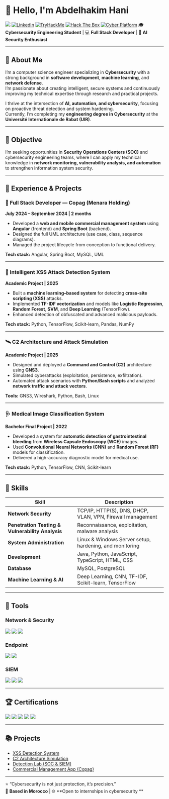 # 👋 Hello, I'm Abdelhakim Hani  
<a href="https://www.linkedin.com/in/abdelhakim-hani"><img src="https://img.shields.io/badge/-LinkedIn-0072b1?&style=for-the-badge&logo=linkedin&logoColor=white" /></a>
[![LinkedIn](https://img.shields.io/badge/-LinkedIn-0072b1?style=for-the-badge&logo=linkedin&logoColor=white)](https://www.linkedin.com/in/abdelhakim-hani)
[![TryHackMe](https://img.shields.io/badge/-TryHackMe-7B1FA2?style=for-the-badge&logo=tryhackme&logoColor=white)](https://tryhackme.com/p/YOUR_TRYHACKME_USERNAME)
[![Hack The Box](https://img.shields.io/badge/-HackTheBox-101010?style=for-the-badge&logo=hackthebox&logoColor=white)](https://www.hackthebox.com/profile/YOUR_HTB_USERNAME)
[![Cyber Platform](https://img.shields.io/badge/-CyberPlatform-0A84FF?style=for-the-badge&logo=security?logoColor=white)](https://example.com/YOUR_CYBER_PLATFORM_PROFILE)
🎓 **Cybersecurity Engineering Student** | 💻 **Full Stack Developer** | 🔐 **AI Security Enthusiast**

---

## 🧩 About Me  
I’m a computer science engineer specializing in **Cybersecurity** with a strong background in **software development**, **machine learning**, and **network defense**.  
I’m passionate about creating intelligent, secure systems and continuously improving my technical expertise through research and practical projects.

I thrive at the intersection of **AI, automation, and cybersecurity**, focusing on proactive threat detection and system hardening.  
Currently, I’m completing my **engineering degree in Cybersecurity** at the **Université Internationale de Rabat (UIR)**.

---

## 🎯 Objective  
I’m seeking opportunities in **Security Operations Centers (SOC)** and cybersecurity engineering teams, where I can apply my technical knowledge in **network monitoring, vulnerability analysis, and automation** to strengthen information system security.

---

## 💼 Experience & Projects  

### 🧱 Full Stack Developer — Copag (Menara Holding)  
**July 2024 – September 2024 | 2 months**  
- Developed a **web and mobile commercial management system** using **Angular** (frontend) and **Spring Boot** (backend).  
- Designed the full UML architecture (use case, class, sequence diagrams).  
- Managed the project lifecycle from conception to functional delivery.  

**Tech stack:** Angular, Spring Boot, MySQL, UML  

---

### 🧠 Intelligent XSS Attack Detection System  
**Academic Project | 2025**  
- Built a **machine learning–based system** for detecting **cross-site scripting (XSS)** attacks.  
- Implemented **TF-IDF vectorization** and models like **Logistic Regression**, **Random Forest**, **SVM**, and **Deep Learning** (TensorFlow).  
- Enhanced detection of obfuscated and advanced malicious payloads.

**Tech stack:** Python, TensorFlow, Scikit-learn, Pandas, NumPy  

---

### 🛰️ C2 Architecture and Attack Simulation  
**Academic Project | 2025**  
- Designed and deployed a **Command and Control (C2)** architecture using **GNS3**.  
- Simulated cyberattacks (exploitation, persistence, exfiltration).  
- Automated attack scenarios with **Python/Bash scripts** and analyzed **network traffic and attack vectors**.

**Tools:** GNS3, Wireshark, Python, Bash, Linux  

---

### 🩺 Medical Image Classification System  
**Bachelor Final Project | 2022**  
- Developed a system for **automatic detection of gastrointestinal bleeding** from **Wireless Capsule Endoscopy (WCE)** images.  
- Used **Convolutional Neural Networks (CNN)** and **Random Forest (RF)** models for classification.  
- Delivered a high-accuracy diagnostic model for medical use.

**Tech stack:** Python, TensorFlow, CNN, Scikit-learn  

---

## 🧠 Skills

| Skill | Description |
|-------|--------------|
| **Network Security** | TCP/IP, HTTP(S), DNS, DHCP, VLAN, VPN, Firewall management |
| **Penetration Testing & Vulnerability Analysis** | Reconnaissance, exploitation, malware analysis |
| **System Administration** | Linux & Windows Server setup, hardening, and monitoring |
| **Development** | Java, Python, JavaScript, TypeScript, HTML, CSS |
| **Database** | MySQL, PostgreSQL |
| **Machine Learning & AI** | Deep Learning, CNN, TF-IDF, Scikit-learn, TensorFlow |

---

## 🧰 Tools

### **Network & Security**
<div>
    <img src="https://img.shields.io/badge/-Wireshark-1679A7?&style=for-the-badge&logo=Wireshark&logoColor=white" />
    <img src="https://img.shields.io/badge/-Suricata-EF3B2D?&style=for-the-badge&logo=Suricata&logoColor=white" />
    <img src="https://img.shields.io/badge/-Zeek-777BB4?&style=for-the-badge&logo=Zeek&logoColor=white" />
</div>

### **Endpoint**
<div>
    <img src="https://img.shields.io/badge/-Microsoft_Defender_for_Endpoint-00A4EF?&style=for-the-badge&logo=Microsoft&logoColor=white" />
    <img src="https://img.shields.io/badge/-Velociraptor-4B275F?&style=for-the-badge&logo=Velociraptor&logoColor=white" />
</div>

### **SIEM**
<div>
    <img src="https://img.shields.io/badge/-Microsoft_Sentinel-0078D4?&style=for-the-badge&logo=Microsoft&logoColor=white" />
    <img src="https://img.shields.io/badge/-Splunk-000000?&style=for-the-badge&logo=Splunk&logoColor=white" />
    <img src="https://img.shields.io/badge/-Elastic-005571?&style=for-the-badge&logo=Elastic&logoColor=white" />
</div>

---

## 🏆 Certifications
<div>
<img src="https://img.shields.io/badge/-CompTIA_Security%2B-FF0000?&style=for-the-badge&logo=CompTIA&logoColor=white" />
<img src="https://img.shields.io/badge/-CompTIA_Network%2B-007ACC?&style=for-the-badge&logo=CompTIA&logoColor=white" />
<img src="https://img.shields.io/badge/-CompTIA_A%2B-4D4D4D?&style=for-the-badge&logo=CompTIA&logoColor=white" />
<img src="https://img.shields.io/badge/-CDSA-006400?&style=for-the-badge&logoColor=white" />
<img src="https://img.shields.io/badge/-CCD-000080?&style=for-the-badge&logoColor=white" />
</div>

---

## 📚 Projects
- [XSS Detection System](https://github.com/Abdelhakim-Hani/XSS-Detection)
- [C2 Architecture Simulation](https://github.com/Abdelhakim-Hani/C2-Architecture)
- [Detection Lab (SOC & SIEM)](https://github.com/Abdelhakim-Hani/Detection-Lab)
- [Commercial Management App (Copag)](https://github.com/Abdelhakim-Hani/Commercial-Management-App)

---

⭐ “Cybersecurity is not just protection, it’s precision.”  
📍 **Based in Morocco** | 🌐 **Open to internships in cybersecurity **


